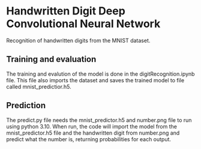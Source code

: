 # Handwritten Digit Deep Convolutional Neural Network
Recognition of handwritten digits from the MNIST dataset.

## Training and evaluation
The training and evalution of the model is done in the digitRecognition.ipynb file. This file also imports the dataset and saves the trained model to file called mnist_predictior.h5.

## Prediction
The predict.py file needs the mnist_predictor.h5 and number.png file to run using python 3.10. When run, the code will import the model from the mnist_predictor.h5 file and the handwritten digit from number.png and predict what the number is, returning probabilities for each output.
